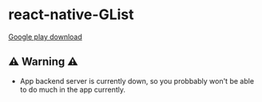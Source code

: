 # react-native-GList
[Google play download](https://play.google.com/store/apps/details?id=com.dualpill.glist&hl=cs)

## ⚠ Warning ⚠
- App backend server is currently down, so you probbably won't be able to do much in the app currently.

